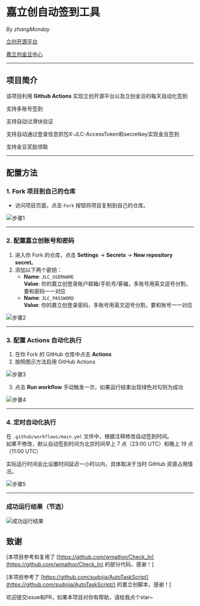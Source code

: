 # 嘉立创自动签到工具  
*By zhangMonday*

[立创开源平台](https://oshwhub.com/)

[嘉立创金豆中心](https://activity.jlc.com/goods/goodsList?spm=JLC.MEMBER)


---

## 项目简介  
该项目利用 **Github Actions** 实现立创开源平台以及立创金豆的每天自动化签到

支持多账号签到

支持自动过滑块验证

支持自动通过登录信息抓包X-JLC-AccessToken和secretkey实现金豆签到

支持金豆奖励领取

---

## 配置方法  

### 1. Fork 项目到自己的仓库  
- 访问项目页面，点击 `Fork` 按钮将项目复制到自己的仓库。  

![步骤1](img/1.jpg)

---

### 2. 配置嘉立创账号和密码  
1. 进入你 Fork 的仓库，点击 **Settings** → **Secrets** → **New repository secret**。  
2. 添加以下两个密钥：  
   - **Name**: `JLC_USERNAME`  
     **Value**: 你的嘉立创登录账户邮箱/手机号/客编，多账号用英文逗号分割，要和密码一一对应
   - **Name**: `JLC_PASSWORD`  
     **Value**: 你的嘉立创登录密码，多账号用英文逗号分割，要和账号一一对应

![步骤2](img/2.jpg)

---

### 3. 配置 Actions 自动化执行  
1. 在你 Fork 的 GitHub 仓库中点击 **Actions**  
2. 按照图示方法启用 GitHub Actions

![步骤3](img/3.png)

3. 点击 **Run workflow** 手动触发一次，如果运行结束出现绿色对勾则为成功

![步骤4](img/4.jpg)

---

### 4. 定时自动化执行  
在 `.github/workflows/main.yml` 文件中，根据注释修改自动签到时间。  
如果不修改，默认自动签到时间为北京时间早上 7 点（23:00 UTC）和晚上 19 点（11:00 UTC）

实际运行时间会比设置时间延迟一小时以内，具体取决于当时 GitHub 资源占用情况。

![步骤5](img/5.png)

---

### 成功运行结果（节选）
![成功运行结果](img/6.png)

## 致谢  
[本项目参考和复用了 [https://github.com/wmathor/Check_In](https://github.com/wmathor/Check_In) 的部分代码，感谢！]

[本项目参考了 [https://github.com/sudojia/AutoTaskScript](https://github.com/sudojia/AutoTaskScript/) 的嘉立创脚本，感谢！]

欢迎提交issue和PR，如果本项目对你有帮助，请给我点个star~
